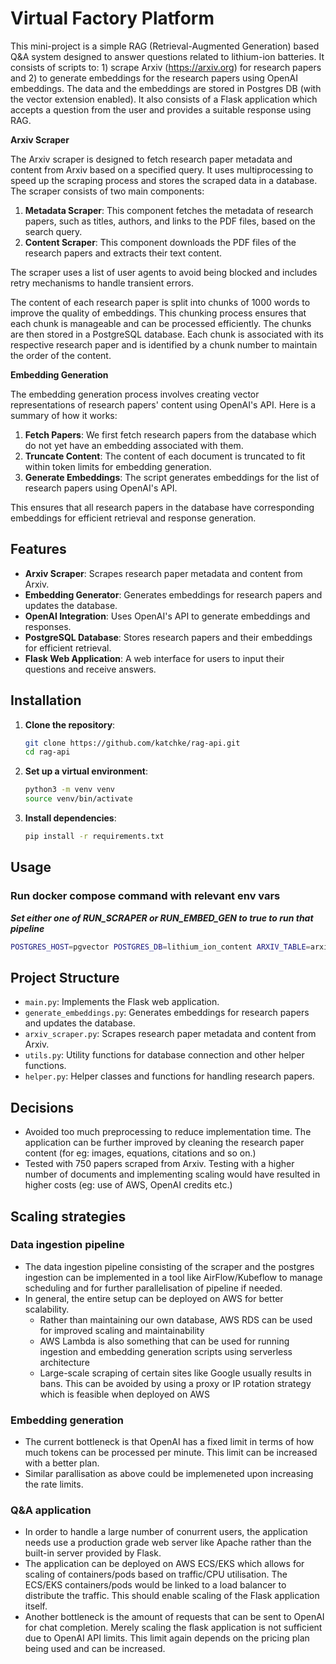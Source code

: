 # Virtual Factory Platform

This mini-project is a simple RAG (Retrieval-Augmented Generation) based Q&A system designed to answer questions related to lithium-ion batteries. It consists of scripts to: 1) scrape Arxiv (https://arxiv.org) for research papers and 2) to generate embeddings for the research papers using OpenAI embeddings. The data and the embeddings are stored in Postgres DB (with the vector extension enabled). It also consists of a Flask application which accepts a question from the user and provides a suitable response using RAG.

**Arxiv Scraper**

The Arxiv scraper is designed to fetch research paper metadata and content from Arxiv based on a specified query. It uses multiprocessing to speed up the scraping process and stores the scraped data in a database. The scraper consists of two main components:

1. **Metadata Scraper**: This component fetches the metadata of research papers, such as titles, authors, and links to the PDF files, based on the search query.
2. **Content Scraper**: This component downloads the PDF files of the research papers and extracts their text content.

The scraper uses a list of user agents to avoid being blocked and includes retry mechanisms to handle transient errors. 

The content of each research paper is split into chunks of 1000 words to improve the quality of embeddings. This chunking process ensures that each chunk is manageable and can be processed efficiently. The chunks are then stored in a PostgreSQL database. Each chunk is associated with its respective research paper and is identified by a chunk number to maintain the order of the content.

**Embedding Generation**

The embedding generation process involves creating vector representations of research papers' content using OpenAI's API. Here is a summary of how it works:

1. **Fetch Papers**: We first fetch research papers from the database which do not yet have an embedding associated with them.
2. **Truncate Content**: The content of each document is truncated to fit within token limits for embedding generation.
3. **Generate Embeddings**: The script generates embeddings for the list of research papers using OpenAI's API.

This ensures that all research papers in the database have corresponding embeddings for efficient retrieval and response generation.

## Features

- **Arxiv Scraper**: Scrapes research paper metadata and content from Arxiv.
- **Embedding Generator**: Generates embeddings for research papers and updates the database.
- **OpenAI Integration**: Uses OpenAI's API to generate embeddings and responses.
- **PostgreSQL Database**: Stores research papers and their embeddings for efficient retrieval.
- **Flask Web Application**: A web interface for users to input their questions and receive answers.


## Installation

1. **Clone the repository**:
    ```bash
    git clone https://github.com/katchke/rag-api.git
    cd rag-api
    ```

2. **Set up a virtual environment**:
    ```bash
    python3 -m venv venv
    source venv/bin/activate
    ```

3. **Install dependencies**:
    ```bash
    pip install -r requirements.txt
    ```

## Usage

### Run docker compose command with relevant env vars

***Set either one of RUN_SCRAPER or RUN_EMBED_GEN to true to run that pipeline***
```bash
POSTGRES_HOST=pgvector POSTGRES_DB=lithium_ion_content ARXIV_TABLE=arxiv POSTGRES_USER=postgres POSTGRES_PASSWORD=password RUN_SCRAPER=false RUN_EMBED_GEN=false OPENAI_API_KEY=<API_KEY> docker-compose -f docker-compose.yml up
```

## Project Structure

- `main.py`: Implements the Flask web application.
- `generate_embeddings.py`: Generates embeddings for research papers and updates the database.
- `arxiv_scraper.py`: Scrapes research paper metadata and content from Arxiv.
- `utils.py`: Utility functions for database connection and other helper functions.
- `helper.py`: Helper classes and functions for handling research papers.


## Decisions
- Avoided too much preprocessing to reduce implementation time. The application can be further improved by cleaning the research paper content (for eg: images, equations, citations and so on.)
- Tested with 750 papers scraped from Arxiv. Testing with a higher number of documents and implementing scaling would have resulted in higher costs (eg: use of AWS, OpenAI credits etc.)


## Scaling strategies
### Data ingestion pipeline
- The data ingestion pipeline consisting of the scraper and the postgres ingestion can be implemented in a tool like AirFlow/Kubeflow to manage scheduling and for further parallelisation of pipeline if needed.
- In general, the entire setup can be deployed on AWS for better scalability. 
    - Rather than maintaining our own database, AWS RDS can be used for improved scaling and maintainability
    - AWS Lambda is also something that can be used for running ingestion and embedding generation scripts using serverless architecture
    - Large-scale scraping of certain sites like Google usually results in bans. This can be avoided by using a proxy or IP rotation strategy which is feasible when deployed on AWS


### Embedding generation 
- The current bottleneck is that OpenAI has a fixed limit in terms of how much tokens can be processed per minute. This limit can be increased with a better plan. 
- Similar parallisation as above could be implemeneted upon increasing the rate limits.


### Q&A application
- In order to handle a large number of conurrent users, the application needs use a production grade web server like Apache rather than the built-in server provided by Flask.
- The application can be deployed on AWS ECS/EKS which allows for scaling of containers/pods based on traffic/CPU utilisation. The ECS/EKS containers/pods would be linked to a load balancer to distribute the traffic. This should enable scaling of the Flask application itself.
- Another bottleneck is the amount of requests that can be sent to OpenAI for chat completion. Merely scaling the flask application is not sufficient due to OpenAI API limits. This limit again depends on the pricing plan being used and can be increased. 
